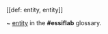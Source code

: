 [[def: entity, entity]]

~ [entity](https://trustoverip.github.io/essiflab/glossary#entity) in the **#essiflab** glossary.
